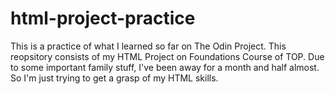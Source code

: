 # html-project-practice
This is a practice of what I learned so far on  The Odin Project. This reopsitory consists of my HTML Project on Foundations Course of TOP.
Due to some important family stuff, I've been away for a month and half almost. So I'm just trying to get a grasp of my HTML skills.